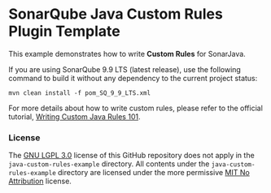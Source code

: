 SonarQube Java Custom Rules Plugin Template
=======

This example demonstrates how to write **Custom Rules** for SonarJava.

If you are using SonarQube 9.9 LTS (latest release), use the following command to build it without any dependency to the current project status:

```
mvn clean install -f pom_SQ_9_9_LTS.xml
```

For more details about how to write custom rules, please refer to the official tutorial, [Writing Custom Java Rules 101](../CUSTOM_RULES_101.md).

### License

The [GNU LGPL 3.0](https://www.gnu.org/licenses/lgpl.txt) license of this GitHub repository does not apply in the `java-custom-rules-example` directory.
All contents under the `java-custom-rules-example` directory are licensed under the more permissive [MIT No Attribution](LICENSE.txt) license.
